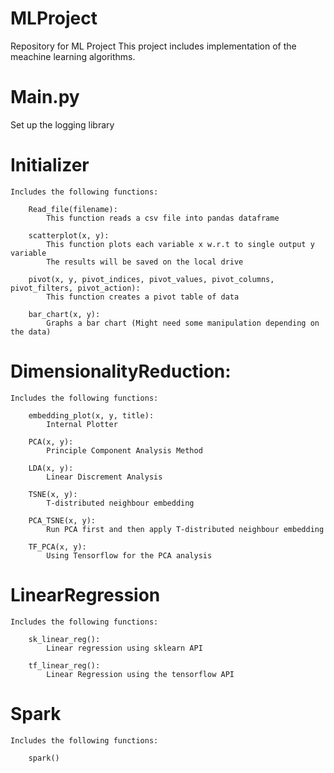 # MLProject
Repository for ML Project
This project includes implementation of the meachine learning algorithms.

# Main.py
Set up the logging library


# Initializer
	Includes the following functions:

		Read_file(filename): 
			This function reads a csv file into pandas dataframe
		
		scatterplot(x, y):
			This function plots each variable x w.r.t to single output y variable
			The results will be saved on the local drive
			
		pivot(x, y, pivot_indices, pivot_values, pivot_columns, pivot_filters, pivot_action):
			This function creates a pivot table of data
			
		bar_chart(x, y):
			Graphs a bar chart (Might need some manipulation depending on the data)
			

# DimensionalityReduction:
	Includes the following functions:
		
		embedding_plot(x, y, title):
			Internal Plotter
				
		PCA(x, y):
			Principle Component Analysis Method
			
		LDA(x, y):
			Linear Discrement Analysis
			
		TSNE(x, y):
			T-distributed neighbour embedding
			
		PCA_TSNE(x, y):
			Run PCA first and then apply T-distributed neighbour embedding
		
		TF_PCA(x, y):
			Using Tensorflow for the PCA analysis

# LinearRegression
	Includes the following functions:
		
		sk_linear_reg():
			Linear regression using sklearn API
		
		tf_linear_reg():
			Linear Regression using the tensorflow API

# Spark
	Includes the following functions:
	
		spark()
			
			
		
		
		
			